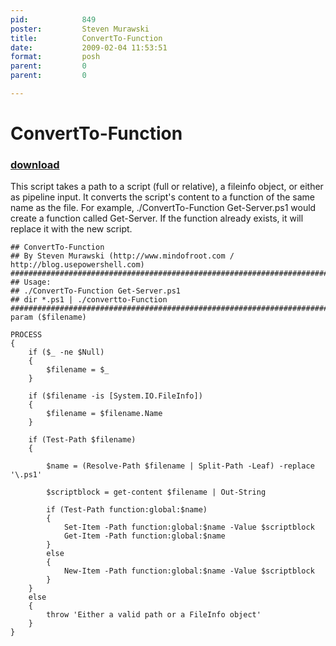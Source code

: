```yaml
---
pid:            849
poster:         Steven Murawski
title:          ConvertTo-Function
date:           2009-02-04 11:53:51
format:         posh
parent:         0
parent:         0

---
```


# ConvertTo-Function

### [download](849.ps1)

This script takes a path to a script (full or relative), a fileinfo object, or either as pipeline input.  It converts the script's content to a function of the same name as the file.  For example, ./ConvertTo-Function Get-Server.ps1 would create a function called Get-Server.  If the function already exists, it will replace it with the new script.

```posh
## ConvertTo-Function
## By Steven Murawski (http://www.mindofroot.com / http://blog.usepowershell.com)
###################################################################################################
## Usage:
## ./ConvertTo-Function Get-Server.ps1 
## dir *.ps1 | ./convertto-Function
###################################################################################################
param ($filename)

PROCESS
{
	if ($_ -ne $Null)
	{
		$filename = $_
	}
	
	if ($filename -is [System.IO.FileInfo])
	{
		$filename = $filename.Name
	}
	
	if (Test-Path $filename) 
	{	
		
		$name = (Resolve-Path $filename | Split-Path -Leaf) -replace '\.ps1'	
		
		$scriptblock = get-content $filename | Out-String
		
		if (Test-Path function:global:$name)
		{
			Set-Item -Path function:global:$name -Value $scriptblock 
			Get-Item -Path function:global:$name
		}
		else
		{
			New-Item -Path function:global:$name -Value $scriptblock
		}
	}
	else 
	{
		throw 'Either a valid path or a FileInfo object'
	}
}
```
